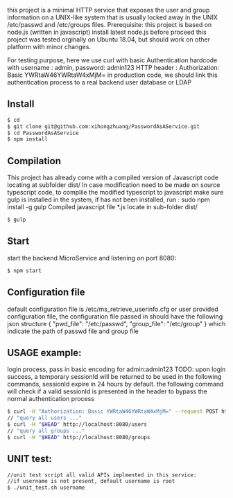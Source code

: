 
this project is a minimal HTTP service that exposes the user and group information on
a UNIX-like system that is usually locked away in the UNIX /etc/passwd and /etc/groups files.
Prerequisite:
    this project is based on node.js (written in javascript)
    install latest node.js before proceed
    this project was tested orginally on Ubuntu 18.04, but should work on other platform with minor changes.

For testing purpose, here we use curl with basic Authentication hardcode with username : admin, password: admin123
HTTP header :
Authorization: Basic YWRtaW46YWRtaW4xMjM=
in production code, we should link this authentication process to a real backend user database or LDAP

Install
--------------

``` sh
$ cd
$ git clone git@github.com:xihongzhuang/PasswordAsAService.git
$ cd PasswordAsAService
$ npm install
```

Compilation
--------------
This project has already come with a compiled version of Javascript code locating at subfolder dist/
In case modification need to be made on source typescript code, to complile the modified typescript to javascript
make sure gulp is installed in the system, if has not been installed, run : sudo npm install -g gulp
Compiled javascript file *.js locate in sub-folder dist/

``` sh
$ gulp
```

Start
--------------
start the backend MicroService and listening on port 8080:
``` sh
$ npm start
```

Configuration file
--------------
default configuration file is /etc/ms_retrieve_userinfo.cfg or user provided configuration file,
the configuration file passed in should have the following json structure
{
"pwd_file": "/etc/passwd",
"group_file": "/etc/group"
}
which indicate the path of passwd file and group file


USAGE example:
--------------
login process, pass in basic encoding for admin:admin123
TODO: 
    upon login success, a temporary sessionId will be returned to be used in the following commands, sessionId expire in 24 hours by default.
    the following command will check if a valid sessionId is presented in the header to bypass the normal authentication process

``` sh
$ curl -H "Authorization: Basic YWRtaW46YWRtaW4xMjM=" --request POST http://localhost:8080/users/login
// "query all users ..."
$ curl -H "$HEAD" http://localhost:8080/users
// "query all groups ..."
$ curl -H "$HEAD" http://localhost:8080/groups
```

UNIT test:
--------------
``` sh
//unit test script all valid APIs implmented in this service:
//if username is not present, default username is root 
$ ./unit_test.sh username
```


